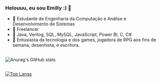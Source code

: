 ### Helouuu, eu sou Emilly :) 🦇


- 💛 Estudante de Engenharia da Computação e Análise e Desenvolvimento de Sistemas
- 💜 Freelancer 
- 🖤 Java, Verilog, SQL, MySQL, JavaScript, Power BI, C, C#
- 🤍 Entusiasta da tecnologia e dos games, jogadora de RPG aos fins de semana, desenhista, e escritora.

##
![Anurag's GitHub stats](https://github-readme-stats.vercel.app/api?username=Murcegany&show_icons=true&theme=outrun )
##
[![Top Langs](https://github-readme-stats.vercel.app/api/top-langs/?username=Murcegany&show_icons=true&theme=outrun)](https://github.com/Murcegany/github-readme-stats)

